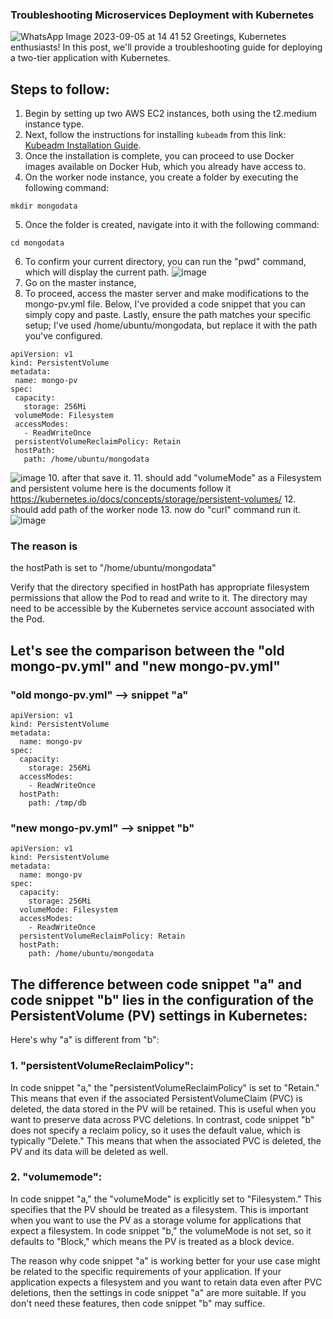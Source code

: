 ### Troubleshooting Microservices Deployment with Kubernetes
![WhatsApp Image 2023-09-05 at 14 41 52](https://github.com/Paisandy/microservices-k8s--/assets/115485972/e376279c-5469-4607-bcf9-1cc66ab9bd47)
Greetings, Kubernetes enthusiasts! In this post, we'll provide a troubleshooting guide for deploying a two-tier application with Kubernetes.

## Steps to follow:
1. Begin by setting up two AWS EC2 instances, both using the t2.medium instance type.
2. Next, follow the instructions for installing `kubeadm` from this link: [Kubeadm Installation Guide](https://github.com/Paisandy/kubestarter/blob/main/kubeadm_installation.md).
3. Once the installation is complete, you can proceed to use Docker images available on Docker Hub, which you already have access to.
4. On the worker node instance, you create a folder by executing the following command:
```
mkdir mongodata
```
5. Once the folder is created, navigate into it with the following command:
```
cd mongodata
```
6. To confirm your current directory, you can run the "pwd" command, which will display the current path.
![image](https://github.com/Paisandy/microservices-k8s--/assets/115485972/c0d21813-d335-4628-8ca1-058ce351430e)
7. Go on the master instance,
8. To proceed, access the master server and make modifications to the mongo-pv.yml file. Below, I've provided a code snippet that you can simply copy and paste. Lastly, ensure the path matches your specific setup; I've used /home/ubuntu/mongodata, but replace it with the path you've configured.
 ```
 apiVersion: v1
kind: PersistentVolume
metadata:
  name: mongo-pv
spec:
  capacity:
    storage: 256Mi
  volumeMode: Filesystem
  accessModes:
    - ReadWriteOnce
  persistentVolumeReclaimPolicy: Retain
  hostPath:
    path: /home/ubuntu/mongodata
```
![image](https://github.com/Paisandy/microservices-k8s--/assets/115485972/c50f857a-0f0e-4e9f-8d72-51cb35b2a501)
10. after that save it.
11. should add "volumeMode" as a Filesystem and persistent volume here is the documents follow it https://kubernetes.io/docs/concepts/storage/persistent-volumes/
12. should add path of the worker node
13. now do "curl" command run it.
![image](https://github.com/Paisandy/microservices-k8s--/assets/115485972/2512f01f-5c09-4846-871f-aa6effe63392)

### The reason is 
the hostPath is set to "/home/ubuntu/mongodata"

Verify that the directory specified in hostPath has appropriate filesystem permissions that allow the Pod to read and write to it. The directory may need to be accessible by the Kubernetes service account associated with the Pod.

## Let's see the comparison between the "old mongo-pv.yml"  and "new mongo-pv.yml"
### "old mongo-pv.yml" --> snippet "a"
```
apiVersion: v1
kind: PersistentVolume
metadata:
  name: mongo-pv
spec:
  capacity:
    storage: 256Mi
  accessModes:
    - ReadWriteOnce
  hostPath:
    path: /tmp/db
```
### "new mongo-pv.yml" --> snippet "b"
```
apiVersion: v1
kind: PersistentVolume
metadata:
  name: mongo-pv
spec:
  capacity:
    storage: 256Mi
  volumeMode: Filesystem
  accessModes:
    - ReadWriteOnce
  persistentVolumeReclaimPolicy: Retain
  hostPath:
    path: /home/ubuntu/mongodata
```

## The difference between code snippet "a" and code snippet "b" lies in the configuration of the PersistentVolume (PV) settings in Kubernetes:
Here's why "a" is different from "b":

### 1. "persistentVolumeReclaimPolicy":
In code snippet "a," the "persistentVolumeReclaimPolicy" is set to "Retain." This means that even if the associated PersistentVolumeClaim (PVC) is deleted, the data stored in the PV will be retained. This is useful when you want to preserve data across PVC deletions. In contrast, code snippet "b" does not specify a reclaim policy, so it uses the default value, which is typically "Delete." This means that when the associated PVC is deleted, the PV and its data will be deleted as well.
### 2. "volumemode":
In code snippet "a," the "volumeMode" is explicitly set to "Filesystem." This specifies that the PV should be treated as a filesystem. This is important when you want to use the PV as a storage volume for applications that expect a filesystem. In code snippet "b," the volumeMode is not set, so it defaults to "Block," which means the PV is treated as a block device.

The reason why code snippet "a" is working better for your use case might be related to the specific requirements of your application. If your application expects a filesystem and you want to retain data even after PVC deletions, then the settings in code snippet "a" are more suitable. If you don't need these features, then code snippet "b" may suffice.
